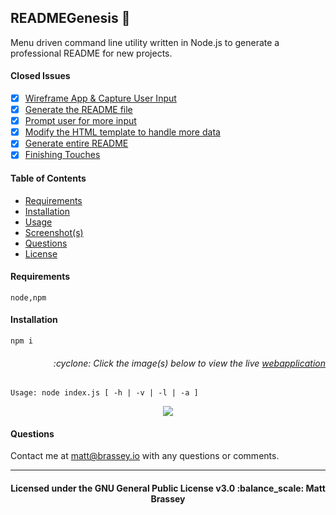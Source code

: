 
## READMEGenesis :scroll:

Menu driven command line utility written in Node.js to generate a professional README for new projects.

#### Closed Issues

- [x] [Wireframe App & Capture User Input](https://github.com/MBrassey/READMEGenesis/issues/1)
- [x] [Generate the README file](https://github.com/MBrassey/READMEGenesis/issues/2)
- [x] [Prompt user for more input](https://github.com/MBrassey/READMEGenesis/issues/3)
- [x] [Modify the HTML template to handle more data](https://github.com/MBrassey/READMEGenesis/issues/4)
- [x] [Generate entire README](https://github.com/MBrassey/READMEGenesis/issues/5)
- [x] [Finishing Touches](https://github.com/MBrassey/READMEGenesis/issues/6)

#### Table of Contents

* [Requirements](#requirements)
* [Installation](#installation)
* [Usage](#usage)
* [Screenshot(s)](#screenshots)
* [Questions](#questions)
* [License](#license)

#### Requirements

    node,npm

#### Installation

    npm i

<h6><p align="right">:cyclone: Click the image(s) below to view the live <a href="https://MBrassey.github.io/READMEGenesis/">webapplication</a></p></h6>

    Usage: node index.js [ -h | -v | -l | -a ]

[<p align="center"><img src="src/img/Preview.png">](https://MBrassey.github.io/READMEGenesis/)

#### Questions
Contact me at [matt@brassey.io](mailto:matt@brassey.io) with any questions or comments. 

---

<h4><p align="center">Licensed under the GNU General Public License v3.0 :balance_scale: Matt Brassey</h4>

